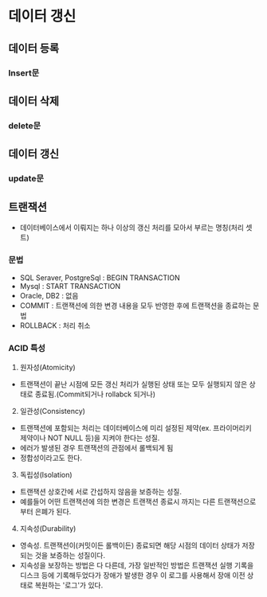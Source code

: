 # 데이터 갱신
## 데이터 등록
### Insert문

## 데이터 삭제
### delete문

## 데이터 갱신
### update문

## 트랜잭션
- 데이터베이스에서 이뤄지는 하나 이상의 갱신 처리를 모아서 부르는 명칭(처리 셋트)
### 문법
  - SQL Seraver, PostgreSql : BEGIN TRANSACTION
  - Mysql : START TRANSACTION
  - Oracle, DB2 : 없음
- COMMIT : 트랜잭션에 의한 변경 내용을 모두 반영한 후에 트랜잭션을 종료하는 문법
- ROLLBACK : 처리 취소

### ACID 특성
1. 원자성(Atomicity)
 - 트랜잭션이 끝난 시점에 모든 갱신 처리가 실행된 상태 또는 모두 실행되지 않은 상태로 종료됨.(Commit되거나 rollabck 되거나)
2. 일관성(Consistency)
- 트랜잭션에 포함되는 처리는 데이터베이스에 미리 설정된 제약(ex. 프라이머리키 제약이나 NOT NULL 등)을 지켜야 한다는 성질.
- 에러가 발생된 경우 트랜잭션의 관점에서 롤백되게 됨
- 정합성이라고도 한다.
3. 독립성(Isolation)
- 트랜잭션 상호간에 서로 간섭하지 않음을 보증하는 성질.
- 예를들어 어떤 트랜잭션에 의한 변경은 트랜잭션 종료시 까지는 다른 트랜잭션으로부터 은폐가 된다.
4. 지속성(Durability)
- 영속성. 트랜잭션이(커밋이든 롤백이든) 종료되면 해당 시점의 데이터 상태가 저장되는 것을 보증하는 성질이다.
- 지속성을 보장하는 방법은 다 다른데, 가장 일반적인 방법은 트랜잭션 실행 기록을 디스크 등에 기록해두었다가 장애가 발생한 경우 이 로그를 사용해서 장애 이전 상태로 복원하는 '로그'가 있다.
